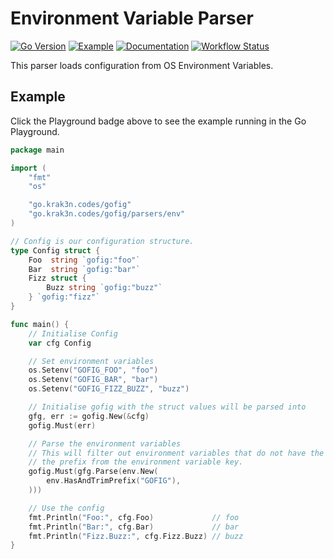# Environment Variable Parser

[![Go Version][goversion-image]][goversion-url]
[![Example][playground-image]][playground-url]
[![Documentation][doc-image]][doc-url]
[![Workflow Status][workflow-image]][workflow-url]

This parser loads configuration from OS Environment Variables.

## Example

Click the Playground badge above to see the example running in the Go Playground.

``` go
package main

import (
	"fmt"
	"os"

	"go.krak3n.codes/gofig"
	"go.krak3n.codes/gofig/parsers/env"
)

// Config is our configuration structure.
type Config struct {
	Foo  string `gofig:"foo"`
	Bar  string `gofig:"bar"`
	Fizz struct {
		Buzz string `gofig:"buzz"`
	} `gofig:"fizz"`
}

func main() {
	// Initialise Config
	var cfg Config

	// Set environment variables
	os.Setenv("GOFIG_FOO", "foo")
	os.Setenv("GOFIG_BAR", "bar")
	os.Setenv("GOFIG_FIZZ_BUZZ", "buzz")

	// Initialise gofig with the struct values will be parsed into
	gfg, err := gofig.New(&cfg)
	gofig.Must(err)

	// Parse the environment variables
	// This will filter out environment variables that do not have the given prefix and also trim
	// the prefix from the environment variable key.
	gofig.Must(gfg.Parse(env.New(
		env.HasAndTrimPrefix("GOFIG"),
	)))

	// Use the config
	fmt.Println("Foo:", cfg.Foo)             // foo
	fmt.Println("Bar:", cfg.Bar)             // bar
	fmt.Println("Fizz.Buzz:", cfg.Fizz.Buzz) // buzz
}
```

[workflow-image]: https://img.shields.io/github/workflow/status/krak3n/gofig/Environment%20Variable%20Parser?style=flat&logo=github&logoColor=white&label=Workflow
[workflow-url]: https://github.com/krak3n/gofig/actions?query=workflow%3A%22Environment+Variable+Parser%22
[goversion-image]: https://img.shields.io/badge/Go-1.13+-00ADD8.svg?style=flat&logo=go&logoColor=white
[goversion-url]: https://golang.org/
[playground-image]: https://img.shields.io/badge/Example-play.golang.org-00ADD8.svg?style=flat&logo=go&logoColor=white
[playground-url]: https://play.golang.org/p/atkM_FbS0fq
[doc-image]: https://img.shields.io/badge/Documentation-pkg.go.dev-00ADD8.svg?style=flat&logo=go&logoColor=white
[doc-url]: https://pkg.go.dev/go.krak3n.codes/gofig/parsers/env
